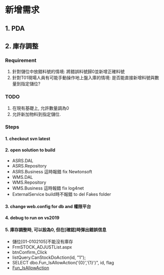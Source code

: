 # 新增需求
## 1. PDA



## 2. 庫存調整

### Requirement

1. 針對儲位中放錯料號的情境: 將錯誤料號歸0並新增正確料號
1. 針對T01現場人員有可能手動操作地上盤入庫的情境: 是否能直接新增料號與數量到指定儲位?

### TODO

1. 在現有基礎上, 允許數量調為0
2. 允許新加物料到指定儲位.


### Steps

#### 1. checkout svn latest 
#### 2. open solution to build
  - ASRS.DAL
  - ASRS.Repository
  - ASRS.Business 這時報錯     fix Newtonsoft
  - WMS.DAL
  - WMS.Repository
  - WMS.Business 這時報錯      fix log4net
  - ExternalService  build時不報錯 to del Fakes folder  
#### 3. change web.config for db and 權限平台 
#### 4. debug to run on vs2019
#### 5. 庫存調整時, 可以設為0, 但在[確認]時彈出錯誤信息
  - 儲位[01-0102105]不能沒有庫存
  - FrmSTOCK_ADJUSTList.aspx
  - btnConfirm_Click
  - listQuery.CanStockDoAction(id, "1");
  - SELECT dbo.Fun_IsAllowAction('{0}','{1}')", id, flag
  - [Fun_IsAllowAction](./Fun_IsAllowAction)

